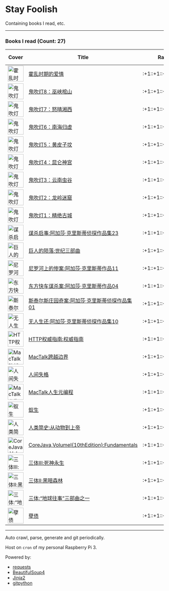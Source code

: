 # Stay Foolish

Containing books I read, etc.

---
### Books I read (Count: 27)

<table>
  <thead>
    <tr>
      <th>Cover</th>
      <th>Title</th>
      <th>Rating</th>
      <th>Read Date</th>
    </tr>
  </thead>
  <tbody>
    <tr>
      <td><img src="https://img3.doubanio.com/mpic/s11284102.jpg" alt="霍乱时期的爱情" width="50px" /></td>
      <td><a href="https://book.douban.com/subject/10594787/" rel="nofollow" target="_blank">霍乱时期的爱情</a></td>
      <td>:+1::+1::+1::+1::+1:</td>
      <td>2018-01-10</td>
    </tr>
    <tr>
      <td><img src="https://img3.doubanio.com/mpic/s28367326.jpg" alt="鬼吹灯8：巫峡棺山" width="50px" /></td>
      <td><a href="https://book.douban.com/subject/26692155/" rel="nofollow" target="_blank">鬼吹灯8：巫峡棺山</a></td>
      <td>:+1::+1::+1::+1::+1:</td>
      <td>2018-01-10</td>
    </tr>
    <tr>
      <td><img src="https://img3.doubanio.com/mpic/s28367333.jpg" alt="鬼吹灯7：怒晴湘西" width="50px" /></td>
      <td><a href="https://book.douban.com/subject/26692163/" rel="nofollow" target="_blank">鬼吹灯7：怒晴湘西</a></td>
      <td>:+1::+1::+1::+1:</td>
      <td>2018-01-10</td>
    </tr>
    <tr>
      <td><img src="https://img3.doubanio.com/mpic/s28367334.jpg" alt="鬼吹灯6：南海归虚" width="50px" /></td>
      <td><a href="https://book.douban.com/subject/26692164/" rel="nofollow" target="_blank">鬼吹灯6：南海归虚</a></td>
      <td>:+1::+1::+1::+1::+1:</td>
      <td>2018-01-10</td>
    </tr>
    <tr>
      <td><img src="https://img1.doubanio.com/mpic/s28367337.jpg" alt="鬼吹灯5：黄皮子坟" width="50px" /></td>
      <td><a href="https://book.douban.com/subject/26692166/" rel="nofollow" target="_blank">鬼吹灯5：黄皮子坟</a></td>
      <td>:+1::+1::+1::+1:</td>
      <td>2018-01-10</td>
    </tr>
    <tr>
      <td><img src="https://img1.doubanio.com/mpic/s28367338.jpg" alt="鬼吹灯4：昆仑神宫" width="50px" /></td>
      <td><a href="https://book.douban.com/subject/26692167/" rel="nofollow" target="_blank">鬼吹灯4：昆仑神宫</a></td>
      <td>:+1::+1::+1::+1:</td>
      <td>2018-01-10</td>
    </tr>
    <tr>
      <td><img src="https://img3.doubanio.com/mpic/s28367341.jpg" alt="鬼吹灯3：云南虫谷" width="50px" /></td>
      <td><a href="https://book.douban.com/subject/26692170/" rel="nofollow" target="_blank">鬼吹灯3：云南虫谷</a></td>
      <td>:+1::+1::+1::+1:</td>
      <td>2018-01-10</td>
    </tr>
    <tr>
      <td><img src="https://img3.doubanio.com/mpic/s28367342.jpg" alt="鬼吹灯2：龙岭迷窟" width="50px" /></td>
      <td><a href="https://book.douban.com/subject/26692171/" rel="nofollow" target="_blank">鬼吹灯2：龙岭迷窟</a></td>
      <td>:+1::+1::+1::+1:</td>
      <td>2018-01-10</td>
    </tr>
    <tr>
      <td><img src="https://img3.doubanio.com/mpic/s28367330.jpg" alt="鬼吹灯1：精绝古城" width="50px" /></td>
      <td><a href="https://book.douban.com/subject/26676577/" rel="nofollow" target="_blank">鬼吹灯1：精绝古城</a></td>
      <td>:+1::+1::+1::+1::+1:</td>
      <td>2018-01-10</td>
    </tr>
    <tr>
      <td><img src="https://img3.doubanio.com/mpic/s27326123.jpg" alt="谋杀启事:阿加莎·克里斯蒂侦探作品集23" width="50px" /></td>
      <td><a href="https://book.douban.com/subject/25928086/" rel="nofollow" target="_blank">谋杀启事:阿加莎·克里斯蒂侦探作品集23</a></td>
      <td>:+1::+1::+1::+1:</td>
      <td>2018-01-06</td>
    </tr>
    <tr>
      <td><img src="https://img3.doubanio.com/mpic/s28668834.jpg" alt="巨人的陨落:世纪三部曲" width="50px" /></td>
      <td><a href="https://book.douban.com/subject/26698660/" rel="nofollow" target="_blank">巨人的陨落:世纪三部曲</a></td>
      <td>:+1::+1::+1::+1::+1:</td>
      <td>2018-01-01</td>
    </tr>
    <tr>
      <td><img src="https://img1.doubanio.com/mpic/s27027698.jpg" alt="尼罗河上的惨案:阿加莎·克里斯蒂作品11" width="50px" /></td>
      <td><a href="https://book.douban.com/subject/25697546/" rel="nofollow" target="_blank">尼罗河上的惨案:阿加莎·克里斯蒂作品11</a></td>
      <td>:+1::+1::+1::+1::+1:</td>
      <td>2017-12-30</td>
    </tr>
    <tr>
      <td><img src="https://img1.doubanio.com/mpic/s26344659.jpg" alt="东方快车谋杀案:阿加莎·克里斯蒂作品04" width="50px" /></td>
      <td><a href="https://book.douban.com/subject/24153048/" rel="nofollow" target="_blank">东方快车谋杀案:阿加莎·克里斯蒂作品04</a></td>
      <td>:+1::+1::+1::+1::+1:</td>
      <td>2017-12-28</td>
    </tr>
    <tr>
      <td><img src="https://img3.doubanio.com/mpic/s25814170.jpg" alt="斯泰尔斯庄园奇案:阿加莎·克里斯蒂侦探作品集01" width="50px" /></td>
      <td><a href="https://book.douban.com/subject/21692860/" rel="nofollow" target="_blank">斯泰尔斯庄园奇案:阿加莎·克里斯蒂侦探作品集01</a></td>
      <td>:+1::+1::+1:</td>
      <td>2017-12-10</td>
    </tr>
    <tr>
      <td><img src="https://img3.doubanio.com/mpic/s26849345.jpg" alt="无人生还:阿加莎·克里斯蒂侦探作品集10" width="50px" /></td>
      <td><a href="https://book.douban.com/subject/24859822/" rel="nofollow" target="_blank">无人生还:阿加莎·克里斯蒂侦探作品集10</a></td>
      <td>:+1::+1::+1::+1::+1:</td>
      <td>2017-12-07</td>
    </tr>
    <tr>
      <td><img src="https://img1.doubanio.com/mpic/s11329547.jpg" alt="HTTP权威指南:权威指南" width="50px" /></td>
      <td><a href="https://book.douban.com/subject/10746113/" rel="nofollow" target="_blank">HTTP权威指南:权威指南</a></td>
      <td>:+1::+1::+1::+1::+1:</td>
      <td>2017-12-01</td>
    </tr>
    <tr>
      <td><img src="https://img3.doubanio.com/mpic/s28339291.jpg" alt="MacTalk跨越边界" width="50px" /></td>
      <td><a href="https://book.douban.com/subject/26663519/" rel="nofollow" target="_blank">MacTalk跨越边界</a></td>
      <td>:+1::+1::+1:</td>
      <td>2017-11-25</td>
    </tr>
    <tr>
      <td><img src="https://img3.doubanio.com/mpic/s7003165.jpg" alt="人间失格" width="50px" /></td>
      <td><a href="https://book.douban.com/subject/6973970/" rel="nofollow" target="_blank">人间失格</a></td>
      <td>:+1::+1::+1::+1:</td>
      <td>2017-11-11</td>
    </tr>
    <tr>
      <td><img src="https://img3.doubanio.com/mpic/s28409836.jpg" alt="MacTalk人生元编程" width="50px" /></td>
      <td><a href="https://book.douban.com/subject/25826578/" rel="nofollow" target="_blank">MacTalk人生元编程</a></td>
      <td>:+1::+1::+1::+1:</td>
      <td>2017-11-03</td>
    </tr>
    <tr>
      <td><img src="https://img3.doubanio.com/mpic/s24560333.jpg" alt="蚁生" width="50px" /></td>
      <td><a href="https://book.douban.com/subject/20275593/" rel="nofollow" target="_blank">蚁生</a></td>
      <td>:+1::+1::+1::+1:</td>
      <td>2017-10-21</td>
    </tr>
    <tr>
      <td><img src="https://img3.doubanio.com/mpic/s29357031.jpg" alt="人类简史:从动物到上帝" width="50px" /></td>
      <td><a href="https://book.douban.com/subject/26953606/" rel="nofollow" target="_blank">人类简史:从动物到上帝</a></td>
      <td>:+1::+1::+1::+1::+1:</td>
      <td>2017-10-10</td>
    </tr>
    <tr>
      <td><img src="https://img1.doubanio.com/mpic/s28069289.jpg" alt="CoreJava,VolumeI(10thEdition):Fundamentals" width="50px" /></td>
      <td><a href="https://book.douban.com/subject/26386888/" rel="nofollow" target="_blank">CoreJava,VolumeI(10thEdition):Fundamentals</a></td>
      <td>:+1::+1::+1::+1::+1:</td>
      <td>2017-10-09</td>
    </tr>
    <tr>
      <td><img src="https://img3.doubanio.com/mpic/s26012674.jpg" alt="三体Ⅲ:死神永生" width="50px" /></td>
      <td><a href="https://book.douban.com/subject/5363767/" rel="nofollow" target="_blank">三体Ⅲ:死神永生</a></td>
      <td>:+1::+1::+1::+1::+1:</td>
      <td>2017-09-30</td>
    </tr>
    <tr>
      <td><img src="https://img3.doubanio.com/mpic/s3078482.jpg" alt="三体Ⅱ:黑暗森林" width="50px" /></td>
      <td><a href="https://book.douban.com/subject/3066477/" rel="nofollow" target="_blank">三体Ⅱ:黑暗森林</a></td>
      <td>:+1::+1::+1::+1:</td>
      <td>2017-09-22</td>
    </tr>
    <tr>
      <td><img src="https://img1.doubanio.com/mpic/s2768378.jpg" alt="三体:“地球往事”三部曲之一" width="50px" /></td>
      <td><a href="https://book.douban.com/subject/2567698/" rel="nofollow" target="_blank">三体:“地球往事”三部曲之一</a></td>
      <td>:+1::+1::+1::+1::+1:</td>
      <td>2017-09-06</td>
    </tr>
    <tr>
      <td><img src="https://img3.doubanio.com/mpic/s4597054.jpg" alt="孽债" width="50px" /></td>
      <td><a href="https://book.douban.com/subject/3796245/" rel="nofollow" target="_blank">孽债</a></td>
      <td>:+1::+1::+1::+1::+1:</td>
      <td>2017-07-27</td>
    </tr>
  </tbody>
</table>

---
Auto crawl, parse, generate and git periodically.

Host on `cron` of my personal Raspberry Pi 3.

Powered by:

- [requests](http://docs.python-requests.org/)
- [BeautifulSoup4](https://www.crummy.com/software/BeautifulSoup/)
- [Jinja2](http://jinja.pocoo.org/)
- [gitpython](https://gitpython.readthedocs.io/)